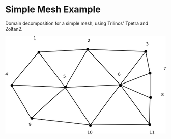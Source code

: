# Simple Mesh Example

Domain decomposition for a simple mesh, using Trilinos' Tpetra and Zoltan2. 

![Mesh](ExampleMesh.png)